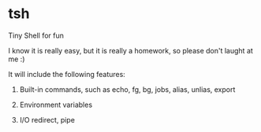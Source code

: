 tsh
===

Tiny Shell for fun


I know it is really easy, but it is really a homework, so please don't laught at me :)

It will include the following features:

1. Built-in commands, such as echo, fg, bg, jobs, alias, unlias, export

2. Environment variables

3. I/O redirect, pipe
